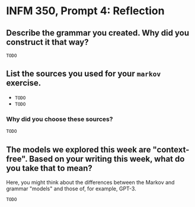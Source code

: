 # INFM 350, Prompt 4: Reflection

## Describe the grammar you created. Why did you construct it that way?

`TODO`

## List the sources you used for your `markov` exercise.

* `TODO`
* `TODO`

### Why did you choose these sources?

`TODO`

## The models we explored this week are "context-free". Based on your writing this week, what do you take that to mean?

Here, you might think about the differences between the Markov and grammar "models" and those of, for example, GPT-3.

`TODO`


